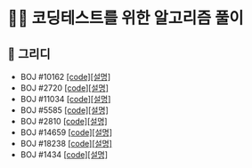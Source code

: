 # 👩‍💻 코딩테스트를 위한 알고리즘 풀이
## 📝 그리디
- BOJ #10162    [\[code\]](https://github.com/pyunji/Algorithm-Problems/blob/master/src/BOJ%2310162.py)[\[설명\]](https://dev-i.tistory.com/entry/ps-boj-10162)
- BOJ #2720     [\[code\]](https://github.com/pyunji/Algorithm-Problems/blob/master/src/BOJ%232720.py)[\[설명\]](https://dev-i.tistory.com/entry/ps-boj-2720)
- BOJ #11034    [\[code\]](https://github.com/pyunji/Algorithm-Problems/blob/master/src/BOJ%2311034.py)[\[설명\]](https://dev-i.tistory.com/entry/ps-boj-11034)
- BOJ #5585     [\[code\]](https://github.com/pyunji/Algorithm-Problems/blob/master/src/BOJ%235585.py)[\[설명\]](https://dev-i.tistory.com/entry/ps-boj-5585)
- BOJ #2810     [\[code\]](https://github.com/pyunji/Algorithm-Problems/blob/master/src/BOJ%232820.py)[\[설명\]](https://dev-i.tistory.com/entry/ps-boj-2810)
- BOJ #14659    [\[code\]](https://github.com/pyunji/Algorithm-Problems/blob/master/src/BOJ%2314659.py)[\[설명\]](https://dev-i.tistory.com/entry/ps-boj-14659)
- BOJ #18238    [\[code\]](https://github.com/pyunji/Algorithm-Problems/blob/master/src/BOJ%2318238.py)[\[설명\]](https://dev-i.tistory.com/entry/ps-boj-18238)
- BOJ #1434     [\[code\]](https://github.com/pyunji/Algorithm-Problems/blob/master/src/BOJ%231434.py)[\[설명\]](https://dev-i.tistory.com/entry/ps-boj-1434)